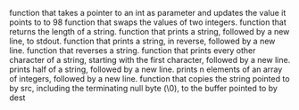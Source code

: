  function that takes a pointer to an int as parameter and updates the value it points to to 98
 function that swaps the values of two integers.
 function that returns the length of a string.
 function that prints a string, followed by a new line, to stdout.
 function that prints a string, in reverse, followed by a new line.
 function that reverses a string.
 function that prints every other character of a string, starting with the first character, followed by a new line.
prints half of a string, followed by a new line.
prints n elements of an array of integers, followed by a new line.
function that copies the string pointed to by src, including the terminating null byte (\0), to the buffer pointed to by dest
